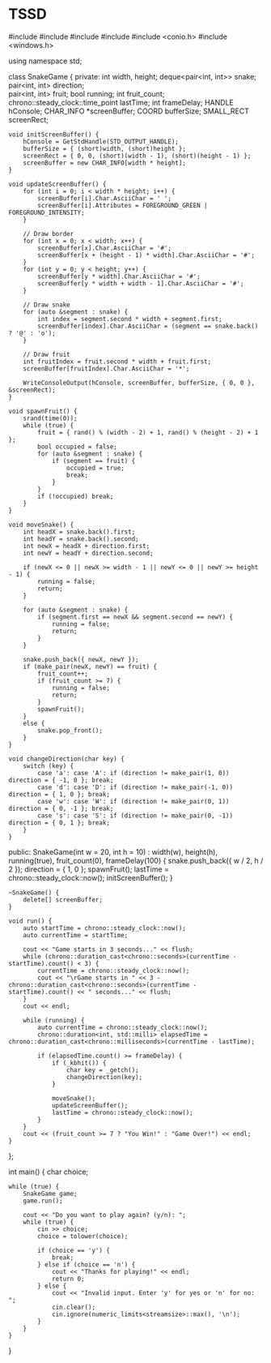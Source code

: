 # TSSD

#include <iostream>
#include <deque>
#include <chrono>
#include <cstdlib>
#include <conio.h>
#include <windows.h>

using namespace std;

class SnakeGame {
private:
    int width, height;
    deque<pair<int, int>> snake;  
    pair<int, int> direction;    
    pair<int, int> fruit;
    bool running;
    int fruit_count;
    chrono::steady_clock::time_point lastTime;
    int frameDelay;
    HANDLE hConsole;
    CHAR_INFO *screenBuffer;
    COORD bufferSize;
    SMALL_RECT screenRect;

    void initScreenBuffer() {
        hConsole = GetStdHandle(STD_OUTPUT_HANDLE);
        bufferSize = { (short)width, (short)height };
        screenRect = { 0, 0, (short)(width - 1), (short)(height - 1) };
        screenBuffer = new CHAR_INFO[width * height];
    }

    void updateScreenBuffer() {
        for (int i = 0; i < width * height; i++) {
            screenBuffer[i].Char.AsciiChar = ' ';
            screenBuffer[i].Attributes = FOREGROUND_GREEN | FOREGROUND_INTENSITY;
        }

        // Draw border
        for (int x = 0; x < width; x++) {
            screenBuffer[x].Char.AsciiChar = '#';
            screenBuffer[x + (height - 1) * width].Char.AsciiChar = '#';
        }
        for (int y = 0; y < height; y++) {
            screenBuffer[y * width].Char.AsciiChar = '#';
            screenBuffer[y * width + width - 1].Char.AsciiChar = '#';
        }

        // Draw snake
        for (auto &segment : snake) {
            int index = segment.second * width + segment.first;
            screenBuffer[index].Char.AsciiChar = (segment == snake.back() ? '@' : 'o');
        }

        // Draw fruit
        int fruitIndex = fruit.second * width + fruit.first;
        screenBuffer[fruitIndex].Char.AsciiChar = '*';

        WriteConsoleOutput(hConsole, screenBuffer, bufferSize, { 0, 0 }, &screenRect);
    }

    void spawnFruit() {
        srand(time(0));
        while (true) {
            fruit = { rand() % (width - 2) + 1, rand() % (height - 2) + 1 };
            bool occupied = false;
            for (auto &segment : snake) {
                if (segment == fruit) {
                    occupied = true;
                    break;
                }
            }
            if (!occupied) break;
        }
    }

    void moveSnake() {
        int headX = snake.back().first;
        int headY = snake.back().second;
        int newX = headX + direction.first;
        int newY = headY + direction.second;

        if (newX <= 0 || newX >= width - 1 || newY <= 0 || newY >= height - 1) {
            running = false;
            return;
        }

        for (auto &segment : snake) {
            if (segment.first == newX && segment.second == newY) {
                running = false;
                return;
            }
        }

        snake.push_back({ newX, newY });
        if (make_pair(newX, newY) == fruit) {
            fruit_count++;
            if (fruit_count >= 7) {
                running = false;
                return;
            }
            spawnFruit();
        }
        else {
            snake.pop_front();
        }
    }

    void changeDirection(char key) {
        switch (key) {
            case 'a': case 'A': if (direction != make_pair(1, 0)) direction = { -1, 0 }; break;
            case 'd': case 'D': if (direction != make_pair(-1, 0)) direction = { 1, 0 }; break;
            case 'w': case 'W': if (direction != make_pair(0, 1)) direction = { 0, -1 }; break;
            case 's': case 'S': if (direction != make_pair(0, -1)) direction = { 0, 1 }; break;
        }
    }

public:
    SnakeGame(int w = 20, int h = 10) : width(w), height(h), running(true), fruit_count(0), frameDelay(100) {
        snake.push_back({ w / 2, h / 2 });
        direction = { 1, 0 };
        spawnFruit();
        lastTime = chrono::steady_clock::now();
        initScreenBuffer();
    }

    ~SnakeGame() {
        delete[] screenBuffer;
    }

    void run() {
        auto startTime = chrono::steady_clock::now();
        auto currentTime = startTime;

        cout << "Game starts in 3 seconds..." << flush;
        while (chrono::duration_cast<chrono::seconds>(currentTime - startTime).count() < 3) {
            currentTime = chrono::steady_clock::now();
            cout << "\rGame starts in " << 3 - chrono::duration_cast<chrono::seconds>(currentTime - startTime).count() << " seconds..." << flush;
        }
        cout << endl;

        while (running) {
            auto currentTime = chrono::steady_clock::now();
            chrono::duration<int, std::milli> elapsedTime = chrono::duration_cast<chrono::milliseconds>(currentTime - lastTime);

            if (elapsedTime.count() >= frameDelay) {
                if (_kbhit()) {
                    char key = _getch();
                    changeDirection(key);
                }

                moveSnake();
                updateScreenBuffer();
                lastTime = chrono::steady_clock::now();
            }
        }
        cout << (fruit_count >= 7 ? "You Win!" : "Game Over!") << endl;
    }
};

int main() {
    char choice;

    while (true) {
        SnakeGame game;
        game.run();

        cout << "Do you want to play again? (y/n): ";
        while (true) {
            cin >> choice;
            choice = tolower(choice);

            if (choice == 'y') {
                break;
            } else if (choice == 'n') {
                cout << "Thanks for playing!" << endl;
                return 0;
            } else {
                cout << "Invalid input. Enter 'y' for yes or 'n' for no: ";
                cin.clear();
                cin.ignore(numeric_limits<streamsize>::max(), '\n');
            }
        }
    }
}
